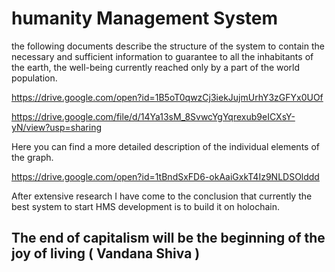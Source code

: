 # humanity Management System


the following documents describe the structure of the system to contain the necessary and sufficient information to guarantee to all the inhabitants of the earth, the well-being currently reached only by a part of the world population. 

https://drive.google.com/open?id=1B5oT0qwzCj3iekJujmUrhY3zGFYx0UOf

https://drive.google.com/file/d/14Ya13sM_8SvwcYgYqrexub9eICXsY-yN/view?usp=sharing

Here you can find a more detailed description of the individual elements of the graph. 

https://drive.google.com/open?id=1tBndSxFD6-okAaiGxkT4Iz9NLDSOlddd

After extensive research I have come to the conclusion that currently the best system to start HMS development is to build it on holochain.

The end of capitalism will be the beginning of the joy of living  ( Vandana Shiva )
-
